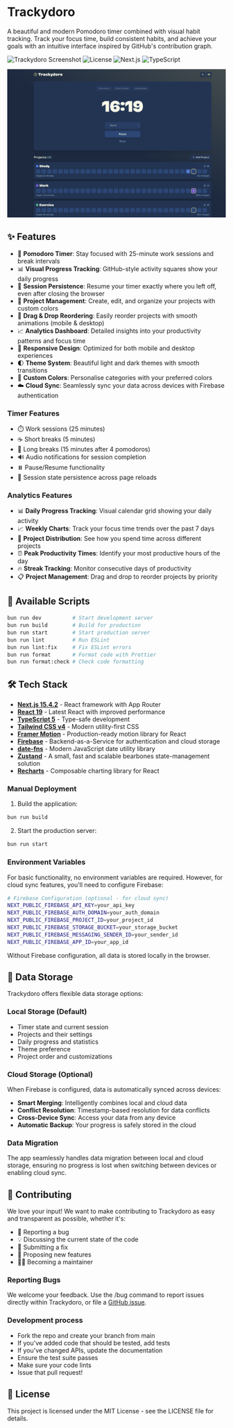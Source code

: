 # Trackydoro

A beautiful and modern Pomodoro timer combined with visual habit tracking. Track your focus time, build consistent habits, and achieve your goals with an intuitive interface inspired by GitHub's contribution graph.

![Trackydoro Screenshot](https://img.shields.io/badge/Version-1.0.0-blue)
![License](https://img.shields.io/badge/License-MIT-green)
![Next.js](https://img.shields.io/badge/Next.js-15.4.2-black)
![TypeScript](https://img.shields.io/badge/TypeScript-5.0-blue)

![Trackydoro Screenshot](screenshot.png)

## ✨ Features

- 🍅 **Pomodoro Timer**: Stay focused with 25-minute work sessions and break intervals
- 📊 **Visual Progress Tracking**: GitHub-style activity squares show your daily progress
- 🔄 **Session Persistence**: Resume your timer exactly where you left off, even after closing the browser
- 🎯 **Project Management**: Create, edit, and organize your projects with custom colors
- 🔀 **Drag & Drop Reordering**: Easily reorder projects with smooth animations (mobile & desktop)
- 📈 **Analytics Dashboard**: Detailed insights into your productivity patterns and focus time
- 📱 **Responsive Design**: Optimized for both mobile and desktop experiences
- 🌓 **Theme System**: Beautiful light and dark themes with smooth transitions
- 🎨 **Custom Colors**: Personalise categories with your preferred colors
- ☁️ **Cloud Sync**: Seamlessly sync your data across devices with Firebase authentication

### Timer Features

- ⏱️ Work sessions (25 minutes)
- ☕ Short breaks (5 minutes)
- 🌴 Long breaks (15 minutes after 4 pomodoros)
- 🔊 Audio notifications for session completion
- ⏸️ Pause/Resume functionality
- 🔄 Session state persistence across page reloads

### Analytics Features

- 📊 **Daily Progress Tracking**: Visual calendar grid showing your daily activity
- 📈 **Weekly Charts**: Track your focus time trends over the past 7 days
- 🎯 **Project Distribution**: See how you spend time across different projects
- ⏰ **Peak Productivity Times**: Identify your most productive hours of the day
- 🔥 **Streak Tracking**: Monitor consecutive days of productivity
- 📋 **Project Management**: Drag and drop to reorder projects by priority

## 📝 Available Scripts

```bash
bun run dev          # Start development server
bun run build        # Build for production
bun run start        # Start production server
bun run lint         # Run ESLint
bun run lint:fix     # Fix ESLint errors
bun run format       # Format code with Prettier
bun run format:check # Check code formatting
```

## 🛠️ Tech Stack

- **[Next.js 15.4.2](https://nextjs.org/)** - React framework with App Router
- **[React 19](https://react.dev/)** - Latest React with improved performance
- **[TypeScript 5](https://www.typescriptlang.org/)** - Type-safe development
- **[Tailwind CSS v4](https://tailwindcss.com/)** - Modern utility-first CSS
- **[Framer Motion](https://www.framer.com/motion/)** - Production-ready motion library for React
- **[Firebase](https://firebase.google.com/)** - Backend-as-a-Service for authentication and cloud storage
- **[date-fns](https://date-fns.org/)** - Modern JavaScript date utility library
- **[Zustand](https://zustand-demo.pmnd.rs/)** - A small, fast and scalable bearbones state-management solution
- **[Recharts](https://recharts.org/)** - Composable charting library for React

### Manual Deployment

1. Build the application:

```bash
bun run build
```

2. Start the production server:

```bash
bun run start
```

### Environment Variables

For basic functionality, no environment variables are required. However, for cloud sync features, you'll need to configure Firebase:

```bash
# Firebase Configuration (optional - for cloud sync)
NEXT_PUBLIC_FIREBASE_API_KEY=your_api_key
NEXT_PUBLIC_FIREBASE_AUTH_DOMAIN=your_auth_domain
NEXT_PUBLIC_FIREBASE_PROJECT_ID=your_project_id
NEXT_PUBLIC_FIREBASE_STORAGE_BUCKET=your_storage_bucket
NEXT_PUBLIC_FIREBASE_MESSAGING_SENDER_ID=your_sender_id
NEXT_PUBLIC_FIREBASE_APP_ID=your_app_id
```

Without Firebase configuration, all data is stored locally in the browser.

## 💾 Data Storage

Trackydoro offers flexible data storage options:

### Local Storage (Default)

- Timer state and current session
- Projects and their settings
- Daily progress and statistics
- Theme preference
- Project order and customizations

### Cloud Storage (Optional)

When Firebase is configured, data is automatically synced across devices:

- **Smart Merging**: Intelligently combines local and cloud data
- **Conflict Resolution**: Timestamp-based resolution for data conflicts
- **Cross-Device Sync**: Access your data from any device
- **Automatic Backup**: Your progress is safely stored in the cloud

### Data Migration

The app seamlessly handles data migration between local and cloud storage, ensuring no progress is lost when switching between devices or enabling cloud sync.

## 🤝 Contributing

We love your input! We want to make contributing to Trackydoro as easy and transparent as possible, whether it's:

- 🐛 Reporting a bug
- 💡 Discussing the current state of the code
- 🔧 Submitting a fix
- 🚀 Proposing new features
- 👩‍💻 Becoming a maintainer

### Reporting Bugs

We welcome your feedback. Use the /bug command to report issues directly within Trackydoro, or file a [GitHub issue](https://github.com/codeplaygroundspace/trackydoro/issues).

### Development process

- Fork the repo and create your branch from main
- If you've added code that should be tested, add tests
- If you've changed APIs, update the documentation
- Ensure the test suite passes
- Make sure your code lints
- Issue that pull request!

## 📄 License

This project is licensed under the MIT License - see the LICENSE file for details.
